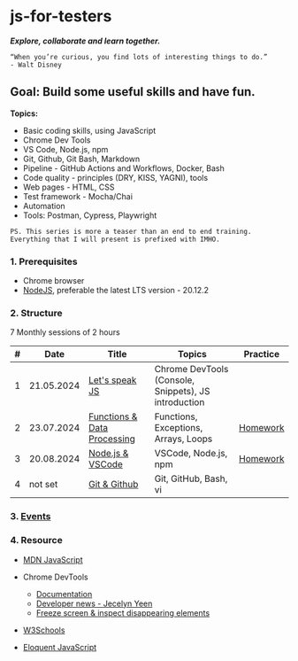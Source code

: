 # js-for-testers

**_Explore, collaborate and learn together._**

```text
“When you’re curious, you find lots of interesting things to do.”
- Walt Disney
```

## Goal: Build some useful skills and have fun.

**Topics:**

- Basic coding skills, using JavaScript
- Chrome Dev Tools
- VS Code, Node.js, npm
- Git, Github, Git Bash, Markdown
- Pipeline - GitHub Actions and Workflows, Docker, Bash
- Code quality - principles (DRY, KISS, YAGNI), tools
- Web pages - HTML, CSS
- Test framework - Mocha/Chai
- Automation
- Tools: Postman, Cypress, Playwright

`PS. This series is more a teaser than an end to end training. Everything that I will present is prefixed with IMHO.`

### 1. Prerequisites

- Chrome browser
- [NodeJS](https://nodejs.org/en/download), preferable the latest LTS version - 20.12.2

### 2. Structure

7 Monthly sessions of 2 hours

| #   | Date       | Title                                                 | Topics                                               | Practice                                      |
| --- | ---------- | ----------------------------------------------------- | ---------------------------------------------------- | --------------------------------------------- |
| 1   | 21.05.2024 | [Let's speak JS](./sessions/session1.md)              | Chrome DevTools (Console, Snippets), JS introduction |                                               |
| 2   | 23.07.2024 | [Functions & Data Processing](./sessions/session2.md) | Functions, Exceptions, Arrays, Loops                 | [Homework](./sessions/session2.md#4-homework) |
| 3   | 20.08.2024 | [Node.js & VSCode](./sessions/session3.md)            | VSCode, Node.js, npm                                 | [Homework](./sessions/session3.md#4-homework) |
| 4   | not set    | [Git & Github](./sessions/session4.md)                | Git, GitHub, Bash, vi                                |                                               |

### 3. [Events](./events.md)

### 4. Resource

- [MDN JavaScript](https://developer.mozilla.org/en-US/docs/Web/JavaScript)

- Chrome DevTools

  - [Documentation](https://developer.chrome.com/docs/devtools)
  - [Developer news - Jecelyn Yeen](https://www.linkedin.com/in/jecfish/)
  - [Freeze screen & inspect disappearing elements](https://www.youtube.com/watch?v=Qzmb9bdNzZ4)

- [W3Schools](https://www.w3schools.com/js/)

- [Eloquent JavaScript](https://eloquentjavascript.net/)
